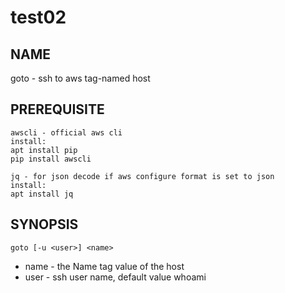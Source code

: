# test02


## NAME
goto - ssh to aws tag-named host

## PREREQUISITE
```
awscli - official aws cli
install:
apt install pip
pip install awscli

jq - for json decode if aws configure format is set to json
install: 
apt install jq
```

## SYNOPSIS
```
goto [-u <user>] <name>
```
- name - the Name tag value of the host 
- user - ssh user name, default value whoami
